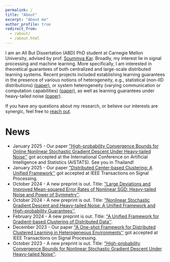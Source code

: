 ```yaml
---
permalink: /
title: "About"
excerpt: "About me"
author_profile: true
redirect_from: 
  - /about/
  - /about.html
---
```


I am an All But Dissertation (ABD) PhD student at Carnegie Mellon University, advised by prof. [Soummya Kar](https://users.ece.cmu.edu/~soummyak/index.html). Broadly, my interest lie in signal processing and machine learning. More specifically, I am interested in theoretical guarantees of both centralized and large-scale distributed learning systems. Recent projects included establishing learning guarantees in the presence of various notions of heterogeneity, e.g., statistical (non-IID distributions) [(paper)](https://arxiv.org/abs/2209.10866), or system heterogeneity (varying communication or computation capabilities) [(paper)](https://eurasip.org/Proceedings/Eusipco/Eusipco2023/pdfs/0000875.pdf), as well as learning guarantees under heavy-tailed noise [(paper)](https://arxiv.org/abs/2310.18784).
 
If you have any questions about my research, or believe our interests are synergic, feel free to [reach out](mailto:aarmacki@andrew.cmu.edu).

News
====
* January 2025 - Our paper ["High-probability Convergence Bounds for Online Nonlinear Stochastic Gradient Descent Under Heavy-tailed Noise''](https://arxiv.org/abs/2410.13954) got accepted at the International Conference on Artificial Intelligence and Statistics (AISTATS). See you in Thailand!
* January 2025 - Our paper ["Distributed Center-based Clustering: A Unified Framework''](https://arxiv.org/abs/2402.01302) got accepted at IEEE Transactions on Signal Processing.
* October 2024 - A new preprint is out. Title: ["Large Deviations and Improved Mean-squared Error Rates of Nonlinear SGD: Heavy-tailed Noise and Power of Symmetry''](https://arxiv.org/abs/2410.15637).
* October 2024 - A new preprint is out. Title: ["Nonlinear Stochastic Gradient Descent and Heavy-tailed Noise: A Unified Framework and High-probability Guarantees''](https://arxiv.org/abs/2410.13954).
* February 2024 - A new preprint is out. Title: ["A Unified Framework for Gradient-based Clustering of Distributed Data''](https://arxiv.org/abs/2402.01302).
* December 2023 - Our paper ["A One-shot Framework for Distributed Clustered Learning in Heterogeneous Environments''](https://arxiv.org/abs/2209.10866) got accepted at IEEE Transactions on Signal Processing.
* October 2023 - A new preprint is out. Title: ["High-probability Convergence Bounds for Nonlinear Stochastic Gradient Descent Under Heavy-tailed Noise''](https://arxiv.org/abs/2310.18784).